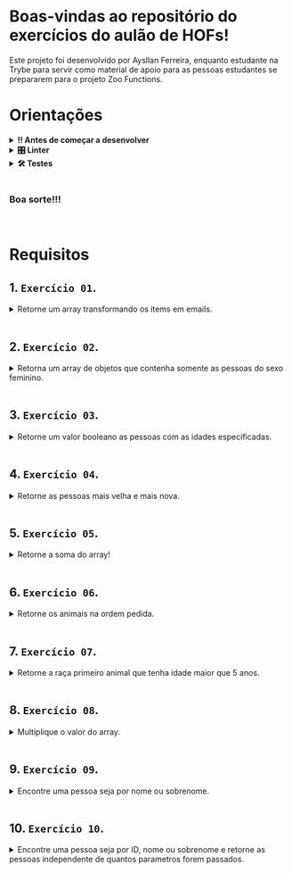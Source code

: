 # Boas-vindas ao repositório do exercícios do aulão de HOFs!
Este projeto foi desenvolvido por Aysllan Ferreira, enquanto estudante na Trybe para servir como material de apoio para as pessoas estudantes se prepararem para o projeto Zoo Functions.

# Orientações
	
<details>
<summary><strong>‼ Antes de começar a desenvolver</strong></summary><br />

1. Clone o repositório

	*  Use o comando: `git@github.com:aysllanferreira/exercicios-hofs-t27.git`

* Entre na pasta do repositório que você acabou de clonar:

	*  `cd exercicios-hofs-t27`

2. Instale as dependências

	* Para isso, use o seguinte comando: `npm install`

3. Não é necessário criar sua branch. 

	* Todo projeto deve ser realizado no seu PC, não necessitando assim fazer o git push para o remoto.
	
</details>

<details>
<summary><strong>🎛 Linter</strong></summary><br />

Para simular um ambiente real de projeto, nós usaremos o [ESLint](https://eslint.org/) para fazer a análise do código.

Para identificar os erros localmente, use no seu terminal o comando:

```bash
npm run lint
```
Você pode também instalar o plugin do `ESLint` no `VSCode`. Para isso, basta fazer o download do [plugin `ESLint`](https://marketplace.visualstudio.com/items?itemName=dbaeumer.vscode-eslint) e instalá-lo.
	
</details>

<details>
<summary><strong>🛠 Testes</strong></summary><br />

Para os testes serem realizados com exito, certifique-se que a versão do seu node seja de fato a versão 16.

```bash
node -v
```

Caso você esteja utilizando outra versão, você pode usar este comando para alterar sua versão para 16.

```bash
nvm use 16
```

Todos os requisitos serão testados pelo Jest. Para rodar todos os testes, basta rodar no terminal o comando.

```bash
npm test
```
Caso queira testar apenas uma função rode o comando abaixo:

```bash
npm test tests/nome-do-arquivo
```


Por exemplo:

```bash
npm test tests/ex01.spec.js
```

</details>

<br>

### Boa sorte!!!
<br>

# Requisitos

## 1. `Exercício 01`.

<details>
  <summary>
  Retorne um array transformando os items em emails.
  </summary> <br />

- Retorne um array transformando os items em emails.
- Transforme no seguinte formato: nome.sobrenome@aulao.com

**O que será testado:**

- Retorna um array transformando os items do objeto em emails.

</details><br>

## 2. `Exercício 02`.

<details>
  <summary>
  Retorna um array de objetos que contenha somente as pessoas do sexo feminino.
  </summary> <br />

**O que será testado:**

- Retorna um array de objetos que contenha somente as pessoas do sexo feminino.

</details><br>

## 3. `Exercício 03`.

<details>
  <summary>
  Retorne um valor booleano as pessoas com as idades específicadas.
  </summary> <br />

**O que será testado:**

- Retorna false se todas as pessoas tiverem mais de 20 anos
- Retorna true se alguma das pessoas não tiverem mais de 40 anos

</details><br>

## 4. `Exercício 04`.

<details>
  <summary>
  Retorne as pessoas mais velha e mais nova.
  </summary> <br />

**O que será testado:**

- Retorna a pessoa mais velha do objeto.
- Retorna a pessoa mais nova do objeto.

</details><br>

## 5. `Exercício 05`.

<details>
  <summary>
  Retorne a soma do array!
  </summary> <br />

**O que será testado:**

- Retorna a soma de todos os números do array usando forEach.
- Retorna a soma de todos os números do array usando reduce.

</details><br>

## 6. `Exercício 06`.

<details>
  <summary>
  Retorne os animais na ordem pedida.
  </summary> <br />

**O que será testado:**

- Retorne o array por ordem decrescente de idade.

</details><br>

## 7. `Exercício 07`.

<details>
  <summary>
  Retorne a raça primeiro animal que tenha idade maior que 5 anos.
  </summary> <br />

**O que será testado:**

- Encontre os animais que tem a idade maior que 5 anos e retorne a raça do primeiro encontrado

</details><br>

## 8. `Exercício 08`.

<details>
  <summary>
  Multiplique o valor do array.
  </summary> <br />

- Multiplique todos os números do array por 2
- Retorne um array com o resultado no seguinte formato.
```bash
[ '3 * 2 = 6', '5 * 2 = 10', '1 * 2 = 2'...]
```

**O que será testado:**

- Deverá retornar um array com os valores multiplicados por 2 no formato exigido.

</details><br>

## 9. `Exercício 09`.

<details>
  <summary>
  Encontre uma pessoa seja por nome ou sobrenome.
  </summary> <br />

- Crie uma funcao passando por parametro um nome.
- Esse parametro deve ser capaz de encontrar a pessoa seja por nome ou sobrenome.
- Deve retornar o nome no seguinte formato:
```bash
Nome: João Silva
```


**O que será testado:**

- Deve ser possivel encontrar uma pessoa usando seu nome ou sobrenome e retornar no formato exigido.

</details><br>

## 10. `Exercício 10`.

<details>
  <summary>
  Encontre uma pessoa seja por ID, nome ou sobrenome e retorne as pessoas independente de quantos parametros forem passados.
  </summary> <br />

- Encontre a pessoa seja por ID ou por nome.
- Deve ser possivel passar quantos parametros forem necessarios.

**O que será testado:**

- Deverá encontrar a pessoa independente se o parametro seja um ID, nome ou sobrenome.
- Deverá retornar as pessoas independente de quantos parametros forem passados.

</details><br>